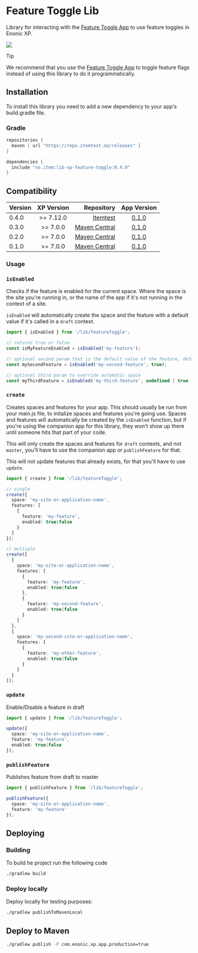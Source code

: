 # Feature Toggle Lib

Library for interacting with the [Feature Toggle App](https://github.com/ItemConsulting/feature-toggle-app) to use
feature toggles in Enonic XP.

[![](https://repo.itemtest.no/api/badge/latest/releases/no/item/lib-xp-feature-toggle)](https://repo.itemtest.no/#/releases/no/item/lib-xp-feature-toggle)

> [!TIP]
> We recommend that you use the [Feature Toggle App](https://github.com/ItemConsulting/feature-toggle-app) to toggle
> feature flags instead of using this library to do it programmatically.

## Installation

To install this library you need to add a new dependency to your app's build.gradle file.

### Gradle

```groovy
repositories {
  maven { url "https://repo.itemtest.no/releases" }
}

dependencies {
  include "no.item:lib-xp-feature-toggle:0.4.0"
}
```

## Compatibility

| Version | XP Version |                                                                                        Repository |                         App Version                          |
|---------|:----------:|--------------------------------------------------------------------------------------------------:|:------------------------------------------------------------:|
| 0.4.0   | >= 7.12.0  |               [Itemtest](https://repo.itemtest.no/#/releases/no/item/lib-xp-feature-toggle/0.0.4) | [0.1.0](https://github.com/ItemConsulting/xp-feature-toggle) 
| 0.3.0   |  >= 7.0.0  | [Maven Central](https://central.sonatype.com/artifact/com.gravitondigital/featuretogglelib/0.3.0) | [0.1.0](https://github.com/ItemConsulting/xp-feature-toggle) 
| 0.2.0   |  >= 7.0.0  | [Maven Central](https://central.sonatype.com/artifact/com.gravitondigital/featuretogglelib/0.2.0) | [0.1.0](https://github.com/ItemConsulting/xp-feature-toggle) 
| 0.1.0   |  >= 7.0.0  | [Maven Central](https://central.sonatype.com/artifact/com.gravitondigital/featuretogglelib/0.1.0) | [0.1.0](https://github.com/ItemConsulting/xp-feature-toggle)

### Usage

### `isEnabled`

Checks if the feature is enabled for the current space. Where the space is the site you're running in, or the name of 
the app if it's not running in the context of a site.

`isEnabled` will automatically create the space and the feature with a default value if it's called in a `draft` context.

```typescript
import { isEnabled } from '/lib/featureToggle';

// returns true or false
const isMyFeatureEnabled = isEnabled('my-feature');

// optional second param that is the default value of the feature, defaults to false if not passed
const mySecondFeature = isEnabled('my-second-feature', true);

// optional third param to override automatic space
const myThirdFeature = isEnabled('my-third-feature', undefined | true | false , 'override-space');
```

### `create`

Creates spaces and features for your app. This should usually be run from your main.js file, to initalize spaces and 
features you're going use. Spaces and features will automatically be created by the `isEnabled` function, but if you're 
using the companion app for this library, they won't show up there until someone hits that part of your code.

This will only create the spaces and features for `draft` contexts, and not `master`,  you'll have to use the companion 
app or `publishFeature` for that.

This will not update features that already exists, for that you'll have to use `update`.

```typescript
import { create } from '/lib/featureToggle';

// single
create({
  space: 'my-site-or-application-name',
  features: [
    {
      feature: 'my-feature',
      enabled: true|false
    }
  ]
});

// multiple
create([
  {
    space: 'my-site-or-application-name',
    features: [
      {
        feature: 'my-feature',
        enabled: true|false
      },
      {
        feature: 'my-second-feature',
        enabled: true|false
      }
    ]
  },
  {
    space: 'my-second-site-or-application-name',
    features: [
      {
        feature: 'my-other-feature',
        enabled: true|false
      }
    ]
  }
]);
```

### `update`

Enable/Disable a feature in draft

```typescript
import { update } from '/lib/featureToggle';

update({
  space: 'my-site-or-application-name',
  feature: 'my-feature',
  enabled: true|false
});
```

### `publishFeature`

Publishes feature from draft to master

```typescript
import { publishFeature } from '/lib/featureToggle';

publishFeature({
  space: 'my-site-or-application-name',
  feature: 'my-feature'
});
```

## Deploying

### Building

To build he project run the following code

```bash
./gradlew build
```

### Deploy locally

Deploy locally for testing purposes:

```bash
./gradlew publishToMavenLocal
```

## Deploy to Maven

```bash
./gradlew publish -P com.enonic.xp.app.production=true
```
